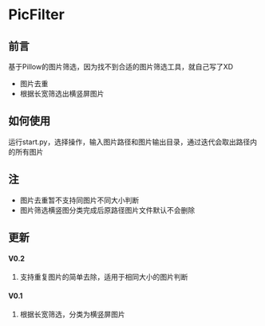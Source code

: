 # PicFilter
## 前言
基于Pillow的图片筛选，因为找不到合适的图片筛选工具，就自己写了XD

* 图片去重
* 根据长宽筛选出横竖屏图片

## 如何使用
运行start.py，选择操作，输入图片路径和图片输出目录，通过迭代会取出路径内的所有图片

## 注
* 图片去重暂不支持同图片不同大小判断
* 图片筛选横竖图分类完成后原路径图片文件默认不会删除

## 更新
#### V0.2
1. 支持重复图片的简单去除，适用于相同大小的图片判断

#### V0.1
1. 根据长宽筛选，分类为横竖屏图片




